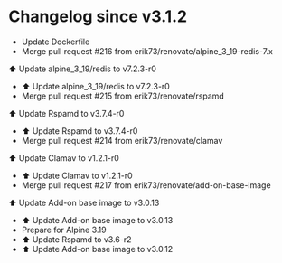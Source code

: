 # Changelog since v3.1.2
- Update Dockerfile 
- Merge pull request #216 from erik73/renovate/alpine_3_19-redis-7.x

⬆️ Update alpine_3_19/redis to v7.2.3-r0 
- ⬆️ Update alpine_3_19/redis to v7.2.3-r0 
- Merge pull request #215 from erik73/renovate/rspamd

⬆️ Update Rspamd to v3.7.4-r0 
- ⬆️ Update Rspamd to v3.7.4-r0 
- Merge pull request #214 from erik73/renovate/clamav

⬆️ Update Clamav to v1.2.1-r0 
- ⬆️ Update Clamav to v1.2.1-r0 
- Merge pull request #217 from erik73/renovate/add-on-base-image

⬆️ Update Add-on base image to v3.0.13 
- ⬆️ Update Add-on base image to v3.0.13 
- Prepare for Alpine 3.19 
- ⬆️ Update Rspamd to v3.6-r2 
- ⬆️ Update Add-on base image to v3.0.12 

